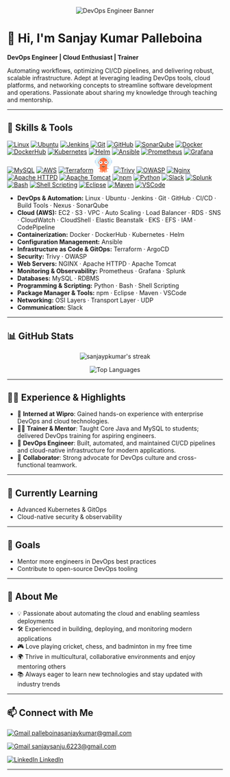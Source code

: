 <p align="center">
  <img src="https://assets.techrepublic.com/uploads/2023/10/tr_20231018-devops-engineer-roles-and-responsibilities.png" alt="DevOps Engineer Banner" width="200"/>
</p>

# 👋 Hi, I'm Sanjay Kumar Palleboina

**DevOps Engineer | Cloud Enthusiast | Trainer**

Automating workflows, optimizing CI/CD pipelines, and delivering robust, scalable infrastructure. Adept at leveraging leading DevOps tools, cloud platforms, and networking concepts to streamline software development and operations. Passionate about sharing my knowledge through teaching and mentorship.

---

## 🚀 Skills & Tools

<p align="left">
  <a href="https://www.linux.org/" target="_blank"><img src="https://cdn.jsdelivr.net/gh/devicons/devicon/icons/linux/linux-original.svg" alt="Linux" width="40" height="40"/></a>
  <a href="https://ubuntu.com/" target="_blank"><img src="https://cdn.jsdelivr.net/gh/devicons/devicon/icons/ubuntu/ubuntu-plain.svg" alt="Ubuntu" width="40" height="40"/></a>
  <a href="https://www.jenkins.io/" target="_blank"><img src="https://cdn.jsdelivr.net/gh/devicons/devicon/icons/jenkins/jenkins-original.svg" alt="Jenkins" width="40" height="40"/></a>
  <a href="https://git-scm.com/" target="_blank"><img src="https://cdn.jsdelivr.net/gh/devicons/devicon/icons/git/git-original.svg" alt="Git" width="40" height="40"/></a>
  <a href="https://github.com/" target="_blank"><img src="https://cdn.jsdelivr.net/gh/devicons/devicon/icons/github/github-original.svg" alt="GitHub" width="40" height="40"/></a>
  <a href="https://www.sonarqube.org/" target="_blank"><img src="https://www.vectorlogo.zone/logos/sonarqube/sonarqube-icon.svg" alt="SonarQube" width="40" height="40"/></a>
  <a href="https://www.docker.com/" target="_blank"><img src="https://cdn.jsdelivr.net/gh/devicons/devicon/icons/docker/docker-original.svg" alt="Docker" width="40" height="40"/></a>
  <a href="https://hub.docker.com/" target="_blank"><img src="https://raw.githubusercontent.com/docker/hub-feedback/master/logo.png" alt="DockerHub" width="40" height="40"/></a>
  <a href="https://kubernetes.io/" target="_blank"><img src="https://cdn.jsdelivr.net/gh/devicons/devicon/icons/kubernetes/kubernetes-plain.svg" alt="Kubernetes" width="40" height="40"/></a>
  <a href="https://helm.sh/" target="_blank"><img src="https://cdn.jsdelivr.net/gh/devicons/devicon/icons/helm/helm-original.svg" alt="Helm" width="40" height="40"/></a>
  <a href="https://www.ansible.com/" target="_blank"><img src="https://cdn.jsdelivr.net/gh/devicons/devicon/icons/ansible/ansible-original.svg" alt="Ansible" width="40" height="40"/></a>
  <a href="https://prometheus.io/" target="_blank"><img src="https://cdn.jsdelivr.net/gh/devicons/devicon/icons/prometheus/prometheus-original.svg" alt="Prometheus" width="40" height="40"/></a>
  <a href="https://grafana.com/" target="_blank"><img src="https://cdn.jsdelivr.net/gh/devicons/devicon/icons/grafana/grafana-original.svg" alt="Grafana" width="40" height="40"/></a>
  <a href="https://www.mysql.com/" target="_blank"><img src="https://cdn.jsdelivr.net/gh/devicons/devicon/icons/mysql/mysql-original.svg" alt="MySQL" width="40" height="40"/></a>
  <a href="https://aws.amazon.com/" target="_blank"><img src="https://cdn.jsdelivr.net/gh/devicons/devicon/icons/amazonwebservices/amazonwebservices-original.svg" alt="AWS" width="40" height="40"/></a>
  <a href="https://www.terraform.io/" target="_blank"><img src="https://cdn.jsdelivr.net/gh/devicons/devicon/icons/terraform/terraform-original.svg" alt="Terraform" width="40" height="40"/></a>
  <a href="https://argoproj.github.io/argo-cd/" target="_blank"><img src="https://raw.githubusercontent.com/cncf/artwork/main/projects/argo/icon/color/argo-icon-color.png" alt="ArgoCD" width="40" height="40"/></a>
  <a href="https://aquasecurity.github.io/trivy/" target="_blank"><img src="https://raw.githubusercontent.com/aquasecurity/trivy/main/docs/images/logo.png" alt="Trivy" width="40" height="40"/></a>
  <a href="https://owasp.org/" target="_blank"><img src="https://raw.githubusercontent.com/OWASP/owasp-swag/master/assets/logos/owasp-logo.png" alt="OWASP" width="40" height="40"/></a>
  <a href="https://nginx.org/" target="_blank"><img src="https://cdn.jsdelivr.net/gh/devicons/devicon/icons/nginx/nginx-original.svg" alt="Nginx" width="40" height="40"/></a>
  <a href="https://httpd.apache.org/" target="_blank"><img src="https://cdn.jsdelivr.net/gh/devicons/devicon/icons/apache/apache-original.svg" alt="Apache HTTPD" width="40" height="40"/></a>
  <a href="https://tomcat.apache.org/" target="_blank"><img src="https://cdn.jsdelivr.net/gh/devicons/devicon/icons/tomcat/tomcat-original.svg" alt="Apache Tomcat" width="40" height="40"/></a>
  <a href="https://www.npmjs.com/" target="_blank"><img src="https://cdn.jsdelivr.net/gh/devicons/devicon/icons/npm/npm-original-wordmark.svg" alt="npm" width="40" height="40"/></a>
  <a href="https://www.python.org/" target="_blank"><img src="https://cdn.jsdelivr.net/gh/devicons/devicon/icons/python/python-original.svg" alt="Python" width="40" height="40"/></a>
  <a href="https://slack.com/" target="_blank"><img src="https://cdn.jsdelivr.net/gh/devicons/devicon/icons/slack/slack-original.svg" alt="Slack" width="40" height="40"/></a>
  <a href="https://www.splunk.com/" target="_blank"><img src="https://upload.wikimedia.org/wikipedia/commons/8/8a/Splunk_logo.svg" alt="Splunk" width="40" height="40"/></a>
  <a href="https://www.gnu.org/software/bash/" target="_blank"><img src="https://cdn.jsdelivr.net/gh/devicons/devicon/icons/bash/bash-original.svg" alt="Bash" width="40" height="40"/></a>
  <a href="https://en.wikipedia.org/wiki/Shell_script" target="_blank"><img src="https://cdn.jsdelivr.net/gh/devicons/devicon/icons/bash/bash-original.svg" alt="Shell Scripting" width="40" height="40"/></a>
  <a href="https://www.eclipse.org/" target="_blank"><img src="https://cdn.jsdelivr.net/gh/devicons/devicon/icons/eclipse/eclipse-original.svg" alt="Eclipse" width="40" height="40"/></a>
  <a href="https://maven.apache.org/" target="_blank"><img src="https://cdn.jsdelivr.net/gh/devicons/devicon/icons/apachemaven/apachemaven-original-wordmark.svg" alt="Maven" width="40" height="40"/></a>
  <a href="https://code.visualstudio.com/" target="_blank"><img src="https://cdn.jsdelivr.net/gh/devicons/devicon/icons/vscode/vscode-original.svg" alt="VSCode" width="40" height="40"/></a>
</p>

- **DevOps & Automation:** Linux · Ubuntu · Jenkins · Git · GitHub · CI/CD · Build Tools · Nexus · SonarQube  
- **Cloud (AWS):** EC2 · S3 · VPC · Auto Scaling · Load Balancer · RDS · SNS · CloudWatch · CloudShell · Elastic Beanstalk · EKS · EFS · IAM · CodePipeline  
- **Containerization:** Docker · DockerHub · Kubernetes · Helm  
- **Configuration Management:** Ansible  
- **Infrastructure as Code & GitOps:** Terraform · ArgoCD  
- **Security:** Trivy · OWASP  
- **Web Servers:** NGINX · Apache HTTPD · Apache Tomcat  
- **Monitoring & Observability:** Prometheus · Grafana · Splunk  
- **Databases:** MySQL · RDBMS  
- **Programming & Scripting:** Python · Bash · Shell Scripting  
- **Package Manager & Tools:** npm · Eclipse · Maven · VSCode  
- **Networking:** OSI Layers · Transport Layer · UDP  
- **Communication:** Slack

---

## 📊 GitHub Stats

<p align="center">
  <img src="https://github-readme-streak-stats.herokuapp.com/?user=sanjaypkumar&theme=tokyonight&hide_border=true" alt="sanjaypkumar's streak" />
</p>

<p align="center">
  <img src="https://github-readme-stats.vercel.app/api/top-langs/?username=sanjaypkumar&layout=compact&theme=tokyonight&hide_border=true" alt="Top Languages" />
</p>

---

## 👨‍💻 Experience & Highlights

- 🏢 **Interned at Wipro**: Gained hands-on experience with enterprise DevOps and cloud technologies.
- 👨‍🏫 **Trainer & Mentor**: Taught Core Java and MySQL to students; delivered DevOps training for aspiring engineers.
- 🚀 **DevOps Engineer**: Built, automated, and maintained CI/CD pipelines and cloud-native infrastructure for modern applications.
- 🤝 **Collaborator**: Strong advocate for DevOps culture and cross-functional teamwork.

---

## 🌱 Currently Learning

- Advanced Kubernetes & GitOps
- Cloud-native security & observability

---

## 🎯 Goals

- Mentor more engineers in DevOps best practices
- Contribute to open-source DevOps tooling

---

## 🌟 About Me

- 💡 Passionate about automating the cloud and enabling seamless deployments
- 🛠 Experienced in building, deploying, and monitoring modern applications
- 🎮 Love playing cricket, chess, and badminton in my free time
- 🌍 Thrive in multicultural, collaborative environments and enjoy mentoring others
- 📚 Always eager to learn new technologies and stay updated with industry trends

---

## 📫 Connect with Me

<p>
  <a href="mailto:palleboinasanjaykumar@gmail.com">
    <img src="https://cdn.jsdelivr.net/gh/simple-icons/simple-icons/icons/gmail.svg" alt="Gmail" width="30" height="30"/>
    palleboinasanjaykumar@gmail.com
  </a>
</p>
<p>
  <a href="mailto:sanjaysanju.6223@gmail.com">
    <img src="https://cdn.jsdelivr.net/gh/simple-icons/simple-icons/icons/gmail.svg" alt="Gmail" width="30" height="30"/>
    sanjaysanju.6223@gmail.com
  </a>
</p>
<p>
  <a href="https://www.linkedin.com/in/sanjaykumar-palleboina">
    <img src="https://cdn.jsdelivr.net/gh/devicons/devicon/icons/linkedin/linkedin-original.svg" alt="LinkedIn" width="30" height="30"/>
    LinkedIn
  </a>
</p>

---

<!--
**sanjaypkumar/sanjaypkumar** is a ✨ special ✨ repository because its README.md (this file) appears on your GitHub profile.
-->
